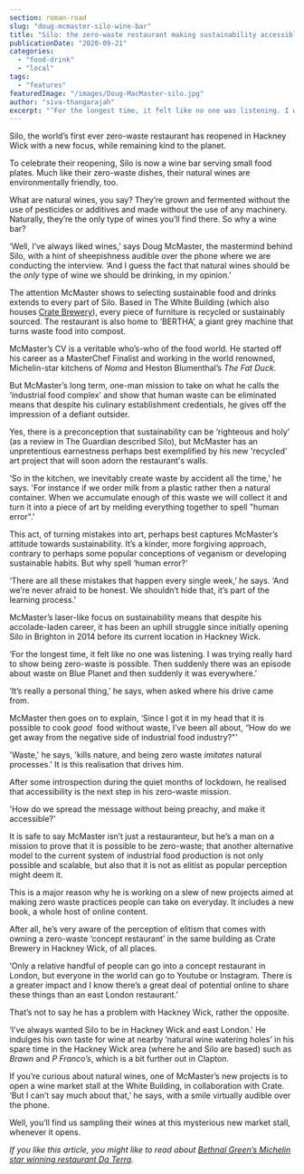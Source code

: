 ```yaml
---
section: roman-road
slug: "doug-mcmaster-silo-wine-bar"
title: "Silo: the zero-waste restaurant making sustainability accessible"
publicationDate: "2020-09-21"
categories: 
  - "food-drink"
  - "local"
tags: 
  - "features"
featuredImage: "/images/Doug-MacMaster-silo.jpg"
author: "siva-thangarajah"
excerpt: "‘For the longest time, it felt like no one was listening. I was trying really hard to show being zero-waste is possible. Then suddenly there was an episode about waste on Blue Planet and then suddenly it was everywhere.’"
---
```


Silo, the world’s first ever zero-waste restaurant has reopened in Hackney Wick with a new focus, while remaining kind to the planet.

To celebrate their reopening, Silo is now a wine bar serving small food plates. Much like their zero-waste dishes, their natural wines are environmentally friendly, too.

What are natural wines, you say? They’re grown and fermented without the use of pesticides or additives and made without the use of any machinery. Naturally, they’re the only type of wines you’ll find there. So why a wine bar?

‘Well, I’ve always liked wines,’ says Doug McMaster, the mastermind behind Silo, with a hint of sheepishness audible over the phone where we are conducting the interview. ‘And I guess the fact that natural wines should be the _only_ type of wine we should be drinking, in my opinion.’

The attention McMaster shows to selecting sustainable food and drinks extends to every part of Silo. Based in The White Building (which also houses [Crate Brewery](https://romanroadlondon.com/an-opinionated-guide-to-east-london-book-review/)), every piece of furniture is recycled or sustainably sourced. The restaurant is also home to ‘BERTHA’, a giant grey machine that turns waste food into compost.

McMaster’s CV is a veritable who’s-who of the food world. He started off his career as a MasterChef Finalist and working in the world renowned, Michelin-star kitchens of _Noma_ and Heston Blumenthal’s _The Fat Duck_.

But McMaster’s long term, one-man mission to take on what he calls the ‘industrial food complex’ and show that human waste can be eliminated means that despite his culinary establishment credentials, he gives off the impression of a defiant outsider. 

Yes, there is a preconception that sustainability can be ‘righteous and holy’ (as a review in The Guardian described Silo), but McMaster has an unpretentious earnestness perhaps best exemplified by his new 'recycled' art project that will soon adorn the restaurant's walls.

‘So in the kitchen, we inevitably create waste by accident all the time,’ he says. 'For instance if we order milk from a plastic rather then a natural container. When we accumulate enough of this waste we will collect it and turn it into a piece of art by melding everything together to spell "human error".'

This act, of turning mistakes into art, perhaps best captures McMaster’s attitude towards sustainability. It’s a kinder, more forgiving approach, contrary to perhaps some popular conceptions of veganism or developing sustainable habits. But why spell ‘human error?’

‘There are all these mistakes that happen every single week,’ he says. ‘And we’re never afraid to be honest. We shouldn’t hide that, it’s part of the learning process.’

McMaster’s laser-like focus on sustainability means that despite his accolade-laden career, it has been an uphill struggle since initially opening Silo in Brighton in 2014 before its current location in Hackney Wick. 

‘For the longest time, it felt like no one was listening. I was trying really hard to show being zero-waste is possible. Then suddenly there was an episode about waste on Blue Planet and then suddenly it was everywhere.’

‘It’s really a personal thing,’ he says, when asked where his drive came from.

McMaster then goes on to explain, ‘Since I got it in my head that it is possible to cook _good_  food without waste, I’ve been all about, “How do we get away from the negative side of industrial food industry?"'

'Waste,' he says, 'kills nature, and being zero waste _imitates_ natural processes.' It is this realisation that drives him.

After some introspection during the quiet months of lockdown, he realised that accessibility is the next step in his zero-waste mission.

'How do we spread the message without being preachy, and make it accessible?'

It is safe to say McMaster isn’t just a restauranteur, but he’s a man on a mission to prove that it is possible to be zero-waste; that another alternative model to the current system of industrial food production is not only possible and scalable, but also that it is not as elitist as popular perception might deem it. 

This is a major reason why he is working on a slew of new projects aimed at making zero waste practices people can take on everyday. It includes a new book, a whole host of online content. 

After all, he’s very aware of the perception of elitism that comes with owning a zero-waste ‘concept restaurant’ in the same building as Crate Brewery in Hackney Wick, of all places. 

‘Only a relative handful of people can go into a concept restaurant in London, but everyone in the world can go to Youtube or Instagram. There is a greater impact and I know there’s a great deal of potential online to share these things than an east London restaurant.’

That’s not to say he has a problem with Hackney Wick, rather the opposite.

‘I’ve always wanted Silo to be in Hackney Wick and east London.' He indulges his own taste for wine at nearby ‘natural wine watering holes’ in his spare time in the Hackney Wick area (where he and Silo are based) such as _Brawn_ and _P Franco’s_, which is a bit further out in Clapton.

If you’re curious about natural wines, one of McMaster’s new projects is to open a wine market stall at the White Building, in collaboration with Crate. ‘But I can’t say much about that,’ he says, with a smile virtually audible over the phone.

Well, you’ll find us sampling their wines at this mysterious new market stall, whenever it opens. 

_If you like this article, you might like to read about_ [_Bethnal Green’s Michelin star winning restaurant Da Terra_](https://romanroadlondon.com/da-terra-restaurant-rafael-cagali-gq-awards/)_._
